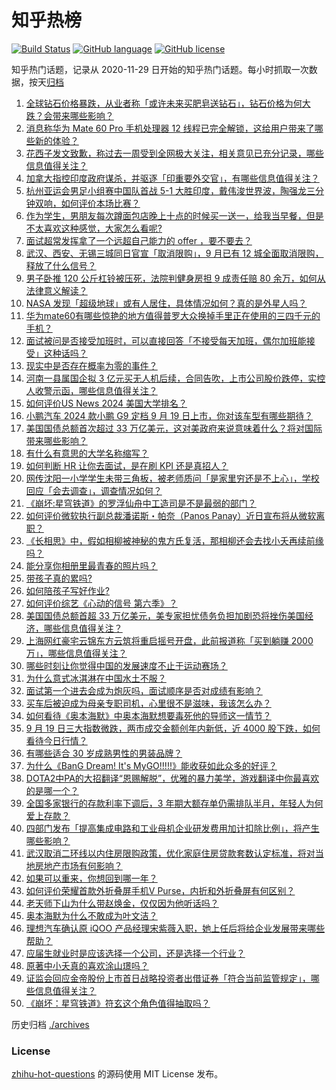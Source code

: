 # 知乎热榜
[![Build Status](https://github.com/ToWeLong/zhihu-hot-questions/workflows/CI/badge.svg)](https://github.com/ToWeLong/zhihu-hot-questions/actions)
[![GitHub language](https://img.shields.io/badge/language-golang-orange.svg)](https://golang.org/)
[![GitHub license](https://img.shields.io/github/license/ToWeLong/zhihu-hot-questions)](https://github.com/ToWeLong/zhihu-hot-questions/blob/main/LICENSE)

知乎热门话题，记录从 2020-11-29 日开始的知乎热门话题。每小时抓取一次数据，按天[归档](./archives)

<!-- BEGIN -->

1. [全球钻石价格暴跌，从业者称「或许未来买肥皂送钻石」，钻石价格为何大跌？会带来哪些影响？](https://www.zhihu.com/question/622719586)
1. [消息称华为 Mate 60 Pro 手机处理器 12 线程已完全解锁，这给用户带来了哪些新的体验？](https://www.zhihu.com/question/622644539)
1. [花西子发文致歉，称过去一周受到全网极大关注，相关意见已充分记录，哪些信息值得关注？](https://www.zhihu.com/question/622779631)
1. [加拿大指控印度政府谋杀，并驱逐「印重要外交官」，有哪些信息值得关注？](https://www.zhihu.com/question/622726088)
1. [杭州亚运会男足小组赛中国队首战 5-1 大胜印度，戴伟浚世界波，陶强龙三分钟双响，如何评价本场比赛？](https://www.zhihu.com/question/622815244)
1. [作为学生，男朋友每次蹲面包店晚上十点的时候买一送一，给我当早餐，但是不太喜欢这种感觉，大家怎么看呢?](https://www.zhihu.com/question/621789903)
1. [面试超常发挥拿了一个远超自己能力的 offer ，要不要去？](https://www.zhihu.com/question/622558816)
1. [武汉、西安、无锡三城同日官宣「取消限购」，9 月已有 12 城全面取消限购，释放了什么信号？](https://www.zhihu.com/question/622826961)
1. [男子卧推 120 公斤杠铃被压死，法院判健身房担 9 成责任赔 80 余万，如何从法律意义解读？](https://www.zhihu.com/question/622562045)
1. [NASA 发现「超级地球」或有人居住，具体情况如何？真的是外星人吗？](https://www.zhihu.com/question/622740072)
1. [华为mate60有哪些惊艳的地方值得普罗大众换掉手里正在使用的三四千元的手机？](https://www.zhihu.com/question/620453327)
1. [面试被问是否接受加班时，可以直接回答「不接受每天加班，偶尔加班能接受」这种话吗？](https://www.zhihu.com/question/622555713)
1. [现实中是否存在概率为零的事件？](https://www.zhihu.com/question/554764009)
1. [河南一县属国企拟 3 亿元买无人机后续，合同告吹，上市公司股价跌停，实控人收警示函，哪些信息值得关注？](https://www.zhihu.com/question/622711573)
1. [如何评价US News 2024 美国大学排名？](https://www.zhihu.com/question/622561753)
1. [小鹏汽车 2024 款小鹏 G9 定档 9 月 19 日上市，你对该车型有哪些期待？](https://www.zhihu.com/question/622165515)
1. [美国国债总额首次超过 33 万亿美元，这对美政府来说意味着什么？将对国际带来哪些影响？](https://www.zhihu.com/question/622707794)
1. [有什么有意思的大学名称缩写？](https://www.zhihu.com/question/40430730)
1. [如何判断 HR 让你去面试，是在刷 KPI 还是真招人？](https://www.zhihu.com/question/598924810)
1. [网传沈阳一小学学生未带三角板，被老师质问「是家里穷还是不上心」，学校回应「会去调查」，调查情况如何？](https://www.zhihu.com/question/622598670)
1. [《崩坏:星穹铁道》的罗浮仙舟中工造司是不是最弱的部门？](https://www.zhihu.com/question/622731675)
1. [如何评价微软执行副总裁潘诺斯・帕奈（Panos Panay）近日宣布将从微软离职？](https://www.zhihu.com/question/622676822)
1. [《长相思》中，假如相柳被神秘的鬼方氏复活，那相柳还会去找小夭再续前缘吗？](https://www.zhihu.com/question/622712263)
1. [能分享你相册里最青春的照片吗？](https://www.zhihu.com/question/619248459)
1. [带孩子真的累吗?](https://www.zhihu.com/question/617879925)
1. [如何陪孩子写好作业?](https://www.zhihu.com/question/614698262)
1. [如何评价综艺《心动的信号 第六季》？](https://www.zhihu.com/question/613911914)
1. [美国国债总额首超 33 万亿美元，美专家担忧债务负担加剧恐将挫伤美国经济，哪些信息值得关注？](https://www.zhihu.com/question/622752762)
1. [上海网红豪宅云锦东方云筑将重启摇号开盘，此前报道称「买到躺赚 2000 万」，哪些信息值得关注？](https://www.zhihu.com/question/622602279)
1. [哪些时刻让你觉得中国的发展速度不止于运动赛场？](https://www.zhihu.com/question/621912231)
1. [为什么意式冰淇淋在中国水土不服？](https://www.zhihu.com/question/472897601)
1. [面试第一个进去会成为炮灰吗，面试顺序是否对成绩有影响？](https://www.zhihu.com/question/622555808)
1. [买车后被迫成为母亲专职司机，心里很不是滋味，我该怎么办？](https://www.zhihu.com/question/622487167)
1. [如何看待《奥本海默》中奥本海默想要毒死他的导师这一情节？](https://www.zhihu.com/question/622478380)
1. [9 月 19 日三大指数微跌，两市成交金额创年内新低，近 4000 股下跌，如何看待今日行情？](https://www.zhihu.com/question/622716024)
1. [有哪些适合 30 岁成熟男性的男装品牌？](https://www.zhihu.com/question/265777777)
1. [为什么《BanG Dream! It's MyGO!!!!!》能收获如此众多的好评？](https://www.zhihu.com/question/615419286)
1. [DOTA2中PA的大招翻译“恩赐解脱”，优雅的暴力美学，游戏翻译中你最喜欢的是哪一个？](https://www.zhihu.com/question/622571375)
1. [全国多家银行的存款利率下调后，3 年期大额存单仍需排队半月，年轻人为何爱上存款？](https://www.zhihu.com/question/622711648)
1. [四部门发布「提高集成电路和工业母机企业研发费用加计扣除比例」，将产生哪些影响？](https://www.zhihu.com/question/622658638)
1. [武汉取消二环线以内住房限购政策，优化家庭住房贷款套数认定标准，将对当地房地产市场有何影响？](https://www.zhihu.com/question/622785484)
1. [如果可以重来，你想回到哪一年？](https://www.zhihu.com/question/619021557)
1. [如何评价荣耀首款外折叠屏手机V Purse，内折和外折叠屏有何区别？](https://www.zhihu.com/question/622784986)
1. [老天师下山为什么带赵焕金，仅仅因为他听话吗？](https://www.zhihu.com/question/297063475)
1. [奥本海默为什么不敢成为叶文洁？](https://www.zhihu.com/question/622000348)
1. [理想汽车确认原 iQOO 产品经理宋紫薇入职，她上任后将给企业发展带来哪些帮助？](https://www.zhihu.com/question/622364808)
1. [应届生就业时是应该选择一个公司，还是选择一个行业？](https://www.zhihu.com/question/622549844)
1. [原著中小夭真的喜欢涂山璟吗？](https://www.zhihu.com/question/622507180)
1. [证监会回应金帝股份上市首日战略投资者出借证券「符合当前监管规定」，哪些信息值得关注？](https://www.zhihu.com/question/622758430)
1. [《崩坏：星穹铁道》符⽞这个⻆⾊值得抽取吗？](https://www.zhihu.com/question/622740493)

<!-- END -->

历史归档 [./archives](./archives)


### License
[zhihu-hot-questions](https://github.com/towelong/zhihu-hot-questions) 的源码使用 MIT License 发布。